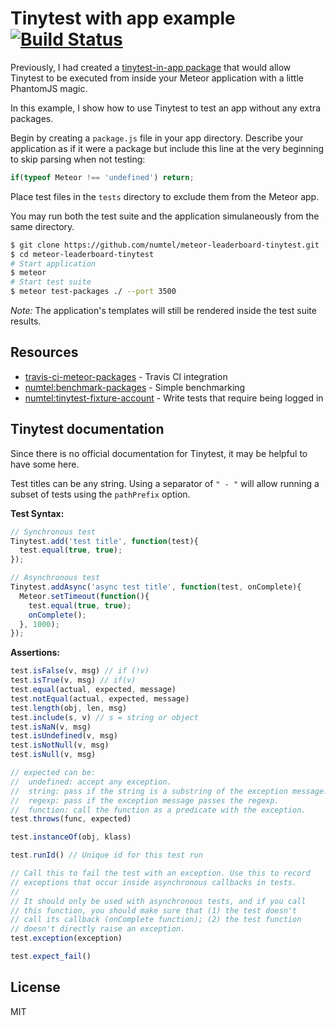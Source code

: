 # Tinytest with app example [![Build Status](https://travis-ci.org/numtel/meteor-leaderboard-tinytest.svg?branch=master)](https://travis-ci.org/numtel/meteor-leaderboard-tinytest)

Previously, I had created a [tinytest-in-app package](https://github.com/numtel/tinytest-in-app) that would allow Tinytest to be executed from inside your Meteor application with a little PhantomJS magic.

In this example, I show how to use Tinytest to test an app without any extra packages.

Begin by creating a `package.js` file in your app directory. Describe your application as if it were a package but include this line at the very beginning to skip parsing when not testing:

```javascript
if(typeof Meteor !== 'undefined') return;
```

Place test files in the `tests` directory to exclude them from the Meteor app.

You may run both the test suite and the application simulaneously from the same directory.

```bash
$ git clone https://github.com/numtel/meteor-leaderboard-tinytest.git
$ cd meteor-leaderboard-tinytest
# Start application
$ meteor
# Start test suite
$ meteor test-packages ./ --port 3500
```

*Note:* The application's templates will still be rendered inside the test suite results.

## Resources

* [travis-ci-meteor-packages](https://github.com/arunoda/travis-ci-meteor-packages) - Travis CI integration
* [numtel:benchmark-packages](https://github.com/numtel/meteor-benchmark-packages) - Simple benchmarking
* [numtel:tinytest-fixture-account](https://github.com/numtel/tinytest-fixture-account) - Write tests that require being logged in

## Tinytest documentation

Since there is no official documentation for Tinytest, it may be helpful to have
some here.

Test titles can be any string. Using a separator of `" - "` will allow running
a subset of tests using the `pathPrefix` option.

**Test Syntax:**
```javascript
// Synchronous test
Tinytest.add('test title', function(test){
  test.equal(true, true);
});

// Asynchronous test
Tinytest.addAsync('async test title', function(test, onComplete){
  Meteor.setTimeout(function(){
    test.equal(true, true);
    onComplete();
  }, 1000);
});
```

**Assertions:**
```javascript
test.isFalse(v, msg) // if (!v)
test.isTrue(v, msg) // if(v)
test.equal(actual, expected, message)
test.notEqual(actual, expected, message)
test.length(obj, len, msg)
test.include(s, v) // s = string or object
test.isNaN(v, msg)
test.isUndefined(v, msg)
test.isNotNull(v, msg)
test.isNull(v, msg)

// expected can be:
//  undefined: accept any exception.
//  string: pass if the string is a substring of the exception message.
//  regexp: pass if the exception message passes the regexp.
//  function: call the function as a predicate with the exception.
test.throws(func, expected)

test.instanceOf(obj, klass)

test.runId() // Unique id for this test run

// Call this to fail the test with an exception. Use this to record
// exceptions that occur inside asynchronous callbacks in tests.
//
// It should only be used with asynchronous tests, and if you call
// this function, you should make sure that (1) the test doesn't
// call its callback (onComplete function); (2) the test function
// doesn't directly raise an exception.
test.exception(exception)

test.expect_fail()
```

## License

MIT
